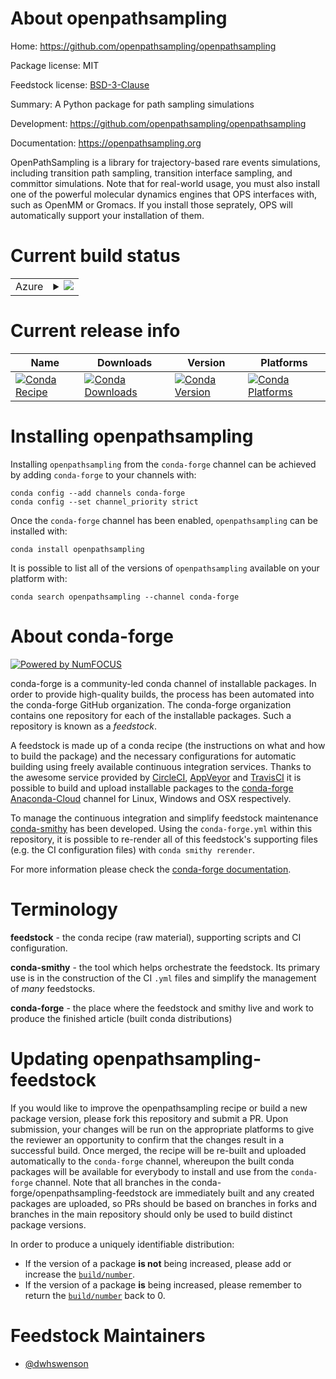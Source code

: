 About openpathsampling
======================

Home: https://github.com/openpathsampling/openpathsampling

Package license: MIT

Feedstock license: [BSD-3-Clause](https://github.com/conda-forge/openpathsampling-feedstock/blob/master/LICENSE.txt)

Summary: A Python package for path sampling simulations

Development: https://github.com/openpathsampling/openpathsampling

Documentation: https://openpathsampling.org

OpenPathSampling is a library for trajectory-based rare events
simulations, including transition path sampling, transition interface
sampling, and committor simulations. Note that for real-world usage, you
must also install one of the powerful molecular dynamics engines that
OPS interfaces with, such as OpenMM or Gromacs. If you install those
seprately, OPS will automatically support your installation of them.


Current build status
====================


<table>
    
  <tr>
    <td>Azure</td>
    <td>
      <details>
        <summary>
          <a href="https://dev.azure.com/conda-forge/feedstock-builds/_build/latest?definitionId=8726&branchName=master">
            <img src="https://dev.azure.com/conda-forge/feedstock-builds/_apis/build/status/openpathsampling-feedstock?branchName=master">
          </a>
        </summary>
        <table>
          <thead><tr><th>Variant</th><th>Status</th></tr></thead>
          <tbody><tr>
              <td>linux_64_python3.10.____cpython</td>
              <td>
                <a href="https://dev.azure.com/conda-forge/feedstock-builds/_build/latest?definitionId=8726&branchName=master">
                  <img src="https://dev.azure.com/conda-forge/feedstock-builds/_apis/build/status/openpathsampling-feedstock?branchName=master&jobName=linux&configuration=linux_64_python3.10.____cpython" alt="variant">
                </a>
              </td>
            </tr><tr>
              <td>linux_64_python3.7.____cpython</td>
              <td>
                <a href="https://dev.azure.com/conda-forge/feedstock-builds/_build/latest?definitionId=8726&branchName=master">
                  <img src="https://dev.azure.com/conda-forge/feedstock-builds/_apis/build/status/openpathsampling-feedstock?branchName=master&jobName=linux&configuration=linux_64_python3.7.____cpython" alt="variant">
                </a>
              </td>
            </tr><tr>
              <td>linux_64_python3.8.____cpython</td>
              <td>
                <a href="https://dev.azure.com/conda-forge/feedstock-builds/_build/latest?definitionId=8726&branchName=master">
                  <img src="https://dev.azure.com/conda-forge/feedstock-builds/_apis/build/status/openpathsampling-feedstock?branchName=master&jobName=linux&configuration=linux_64_python3.8.____cpython" alt="variant">
                </a>
              </td>
            </tr><tr>
              <td>linux_64_python3.9.____cpython</td>
              <td>
                <a href="https://dev.azure.com/conda-forge/feedstock-builds/_build/latest?definitionId=8726&branchName=master">
                  <img src="https://dev.azure.com/conda-forge/feedstock-builds/_apis/build/status/openpathsampling-feedstock?branchName=master&jobName=linux&configuration=linux_64_python3.9.____cpython" alt="variant">
                </a>
              </td>
            </tr><tr>
              <td>osx_64_python3.10.____cpython</td>
              <td>
                <a href="https://dev.azure.com/conda-forge/feedstock-builds/_build/latest?definitionId=8726&branchName=master">
                  <img src="https://dev.azure.com/conda-forge/feedstock-builds/_apis/build/status/openpathsampling-feedstock?branchName=master&jobName=osx&configuration=osx_64_python3.10.____cpython" alt="variant">
                </a>
              </td>
            </tr><tr>
              <td>osx_64_python3.7.____cpython</td>
              <td>
                <a href="https://dev.azure.com/conda-forge/feedstock-builds/_build/latest?definitionId=8726&branchName=master">
                  <img src="https://dev.azure.com/conda-forge/feedstock-builds/_apis/build/status/openpathsampling-feedstock?branchName=master&jobName=osx&configuration=osx_64_python3.7.____cpython" alt="variant">
                </a>
              </td>
            </tr><tr>
              <td>osx_64_python3.8.____cpython</td>
              <td>
                <a href="https://dev.azure.com/conda-forge/feedstock-builds/_build/latest?definitionId=8726&branchName=master">
                  <img src="https://dev.azure.com/conda-forge/feedstock-builds/_apis/build/status/openpathsampling-feedstock?branchName=master&jobName=osx&configuration=osx_64_python3.8.____cpython" alt="variant">
                </a>
              </td>
            </tr><tr>
              <td>osx_64_python3.9.____cpython</td>
              <td>
                <a href="https://dev.azure.com/conda-forge/feedstock-builds/_build/latest?definitionId=8726&branchName=master">
                  <img src="https://dev.azure.com/conda-forge/feedstock-builds/_apis/build/status/openpathsampling-feedstock?branchName=master&jobName=osx&configuration=osx_64_python3.9.____cpython" alt="variant">
                </a>
              </td>
            </tr>
          </tbody>
        </table>
      </details>
    </td>
  </tr>
</table>

Current release info
====================

| Name | Downloads | Version | Platforms |
| --- | --- | --- | --- |
| [![Conda Recipe](https://img.shields.io/badge/recipe-openpathsampling-green.svg)](https://anaconda.org/conda-forge/openpathsampling) | [![Conda Downloads](https://img.shields.io/conda/dn/conda-forge/openpathsampling.svg)](https://anaconda.org/conda-forge/openpathsampling) | [![Conda Version](https://img.shields.io/conda/vn/conda-forge/openpathsampling.svg)](https://anaconda.org/conda-forge/openpathsampling) | [![Conda Platforms](https://img.shields.io/conda/pn/conda-forge/openpathsampling.svg)](https://anaconda.org/conda-forge/openpathsampling) |

Installing openpathsampling
===========================

Installing `openpathsampling` from the `conda-forge` channel can be achieved by adding `conda-forge` to your channels with:

```
conda config --add channels conda-forge
conda config --set channel_priority strict
```

Once the `conda-forge` channel has been enabled, `openpathsampling` can be installed with:

```
conda install openpathsampling
```

It is possible to list all of the versions of `openpathsampling` available on your platform with:

```
conda search openpathsampling --channel conda-forge
```


About conda-forge
=================

[![Powered by
NumFOCUS](https://img.shields.io/badge/powered%20by-NumFOCUS-orange.svg?style=flat&colorA=E1523D&colorB=007D8A)](https://numfocus.org)

conda-forge is a community-led conda channel of installable packages.
In order to provide high-quality builds, the process has been automated into the
conda-forge GitHub organization. The conda-forge organization contains one repository
for each of the installable packages. Such a repository is known as a *feedstock*.

A feedstock is made up of a conda recipe (the instructions on what and how to build
the package) and the necessary configurations for automatic building using freely
available continuous integration services. Thanks to the awesome service provided by
[CircleCI](https://circleci.com/), [AppVeyor](https://www.appveyor.com/)
and [TravisCI](https://travis-ci.com/) it is possible to build and upload installable
packages to the [conda-forge](https://anaconda.org/conda-forge)
[Anaconda-Cloud](https://anaconda.org/) channel for Linux, Windows and OSX respectively.

To manage the continuous integration and simplify feedstock maintenance
[conda-smithy](https://github.com/conda-forge/conda-smithy) has been developed.
Using the ``conda-forge.yml`` within this repository, it is possible to re-render all of
this feedstock's supporting files (e.g. the CI configuration files) with ``conda smithy rerender``.

For more information please check the [conda-forge documentation](https://conda-forge.org/docs/).

Terminology
===========

**feedstock** - the conda recipe (raw material), supporting scripts and CI configuration.

**conda-smithy** - the tool which helps orchestrate the feedstock.
                   Its primary use is in the construction of the CI ``.yml`` files
                   and simplify the management of *many* feedstocks.

**conda-forge** - the place where the feedstock and smithy live and work to
                  produce the finished article (built conda distributions)


Updating openpathsampling-feedstock
===================================

If you would like to improve the openpathsampling recipe or build a new
package version, please fork this repository and submit a PR. Upon submission,
your changes will be run on the appropriate platforms to give the reviewer an
opportunity to confirm that the changes result in a successful build. Once
merged, the recipe will be re-built and uploaded automatically to the
`conda-forge` channel, whereupon the built conda packages will be available for
everybody to install and use from the `conda-forge` channel.
Note that all branches in the conda-forge/openpathsampling-feedstock are
immediately built and any created packages are uploaded, so PRs should be based
on branches in forks and branches in the main repository should only be used to
build distinct package versions.

In order to produce a uniquely identifiable distribution:
 * If the version of a package **is not** being increased, please add or increase
   the [``build/number``](https://docs.conda.io/projects/conda-build/en/latest/resources/define-metadata.html#build-number-and-string).
 * If the version of a package **is** being increased, please remember to return
   the [``build/number``](https://docs.conda.io/projects/conda-build/en/latest/resources/define-metadata.html#build-number-and-string)
   back to 0.

Feedstock Maintainers
=====================

* [@dwhswenson](https://github.com/dwhswenson/)

